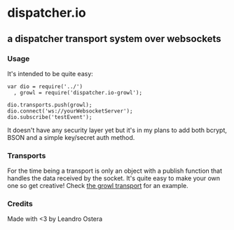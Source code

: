 # dispatcher.io
## a dispatcher transport system over websockets

### Usage 
It's intended to be quite easy:

```
var dio = require('../')
  , growl = require('dispatcher.io-growl');

dio.transports.push(growl);
dio.connect('ws://yourWebsocketServer');
dio.subscribe('testEvent');
```

It doesn't have any security layer yet but it's in my plans to add both bcrypt, BSON and a simple key/secret auth method.

### Transports
For the time being a transport is only an object with a publish function that handles the data received by the socket. It's quite easy to make your own one so get creative! Check [the growl transport](https://github.com/leostera/dispatcher.io-growl) for an example.

### Credits
Made with <3 by Leandro Ostera

